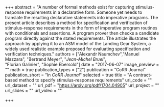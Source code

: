 +++
abstract = "A number of formal methods exist for capturing stimulus-response requirements in a declarative form. Someone yet needs to translate the resulting declarative statements into imperative programs. The present article describes a method for specification and verification of stimulus-response requirements in the form of imperative program routines with conditionals and assertions. A program prover then checks a candidate program directly against the stated requirements. The article illustrates the approach by applying it to an ASM model of the Landing Gear System, a widely used realistic example proposed for evaluating specification and verification techniques."
authors = ["Alexandr Naumchev","Manuel Mazzara",
               "Bertrand Meyer",
               "_Jean-Michel Bruel_",                 
               "Florian Galinier",
               "Sophie Ebersold"]
date = "2017-06-07"
image_preview = ""
math = true
publication_types = ["2"]
publication = "CoRR Journal"
publication_short = "In *CoRR Journal*"
selected = true
title = "A contract-based method to specify stimulus-response requirements"
url_code = ""
url_dataset = ""
url_pdf = "https://arxiv.org/pdf/1704.04905"
url_project = ""
url_slides = ""
url_video = ""

+++
